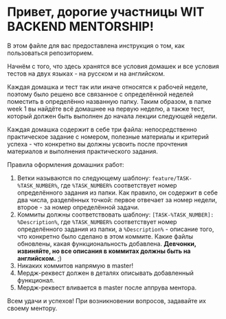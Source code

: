 # **Привет, дорогие участницы WIT BACKEND MENTORSHIP!**

В этом файле для вас предоставлена инструкция о том, как пользоваться репозиторием.

Начнём с того, что здесь хранятся все условия домашек и все условия тестов на двух языках - на русском и на английском. 

Каждая домашка и тест так или иначе относятся к рабочей неделе, поэтому было решено все связанное с определённой неделей поместить в определённо названную папку. Таким образом, в папке week 1 вы найдёте всё домашнее на первую неделю, а также тест, который должен быть выполнен до начала лекции следующей недели.

Каждая домашка содержит в себе три файла: непосредственно практическое задание с номером, полезные материалы и критерий успеха - что конкретно вы должны усвоить после прочтения материалов и выполнения практического задания.

Правила оформления домашних работ:

1. Ветки называются по следующему шаблону: `feature/TASK-%TASK_NUMBER%`, где `%TASK_NUMBER%` соответствует номер определённого задания из папки. Как правило, он содержит в себе два числа, разделённых точкой: первое отвечает за номер недели, второе - за номер определённой задачи.
2. Коммиты должны соответствовать шаблону: `[TASK-%TASK_NUMBER]: %Description%`, где `%TASK_NUMBER%` соответствует номер определённого задания из папки, а `%Description%` - описание того, что конкретно было сделано в этом коммите. Какие файлы обновлены, какая функциональность добавлена. **Девчонки, извиняйте, но все описания в коммитах должны быть на английском.** ;)
3. Никаких коммитов напрямую в master!
4. Мердж-реквест должен в деталях описывать добавленный функционал.
5. Мердж-реквест вливается в master после аппрува ментора. 

Всем удачи и успехов! При возникновении вопросов, задавайте их своему ментору.
